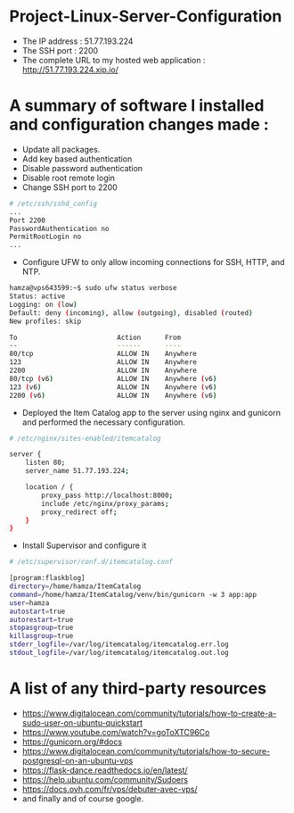 # Project-Linux-Server-Configuration

- The IP address : 51.77.193.224 
- The SSH port   : 2200
- The complete URL to my hosted web application : http://51.77.193.224.xip.io/

# A summary of software I installed and configuration changes made : 
- Update all packages.
- Add key based authentication
- Disable password authentication
- Disable root remote login
- Change SSH port to 2200
```bash
# /etc/ssh/sshd_config
...
Port 2200
PasswordAuthentication no
PermitRootLogin no
...
```

- Configure UFW to only allow incoming connections for SSH, HTTP, and NTP.
```bash
hamza@vps643599:~$ sudo ufw status verbose
Status: active
Logging: on (low)
Default: deny (incoming), allow (outgoing), disabled (routed)
New profiles: skip

To                         Action      From
--                         ------      ----
80/tcp                     ALLOW IN    Anywhere
123                        ALLOW IN    Anywhere
2200                       ALLOW IN    Anywhere
80/tcp (v6)                ALLOW IN    Anywhere (v6)
123 (v6)                   ALLOW IN    Anywhere (v6)
2200 (v6)                  ALLOW IN    Anywhere (v6)
```

- Deployed the Item Catalog app to the server using nginx and gunicorn and performed the necessary configuration.
```bash
# /etc/nginx/sites-enabled/itemcatalog

server {
    listen 80;
    server_name 51.77.193.224;

    location / {
        proxy_pass http://localhost:8000;
        include /etc/nginx/proxy_params;
        proxy_redirect off;
    }
}
```
- Install Supervisor and configure it
```bash
# /etc/supervisor/conf.d/itemcatalog.conf

[program:flaskblog]
directory=/home/hamza/ItemCatalog
command=/home/hamza/ItemCatalog/venv/bin/gunicorn -w 3 app:app
user=hamza
autostart=true
autorestart=true
stopasgroup=true
killasgroup=true
stderr_logfile=/var/log/itemcatalog/itemcatalog.err.log
stdout_logfile=/var/log/itemcatalog/itemcatalog.out.log
```

# A list of any third-party resources
- https://www.digitalocean.com/community/tutorials/how-to-create-a-sudo-user-on-ubuntu-quickstart
- https://www.youtube.com/watch?v=goToXTC96Co
- https://gunicorn.org/#docs
- https://www.digitalocean.com/community/tutorials/how-to-secure-postgresql-on-an-ubuntu-vps
- https://flask-dance.readthedocs.io/en/latest/
- https://help.ubuntu.com/community/Sudoers
- https://docs.ovh.com/fr/vps/debuter-avec-vps/
- and finally and of course google.
